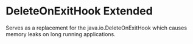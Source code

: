 # DeleteOnExitHook Extended

Serves as a replacement for the java.io.DeleteOnExitHook which causes memory leaks on long running applications.
